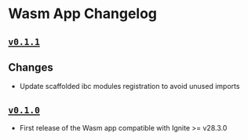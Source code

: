 # Wasm App Changelog

## [`v0.1.1`](https://github.com/ignite/apps/releases/tag/wasm/v0.1.1)

## Changes

* []() Update scaffolded ibc modules registration to avoid unused imports

## [`v0.1.0`](https://github.com/ignite/apps/releases/tag/wasm/v0.1.0)

* First release of the Wasm app compatible with Ignite >= v28.3.0
